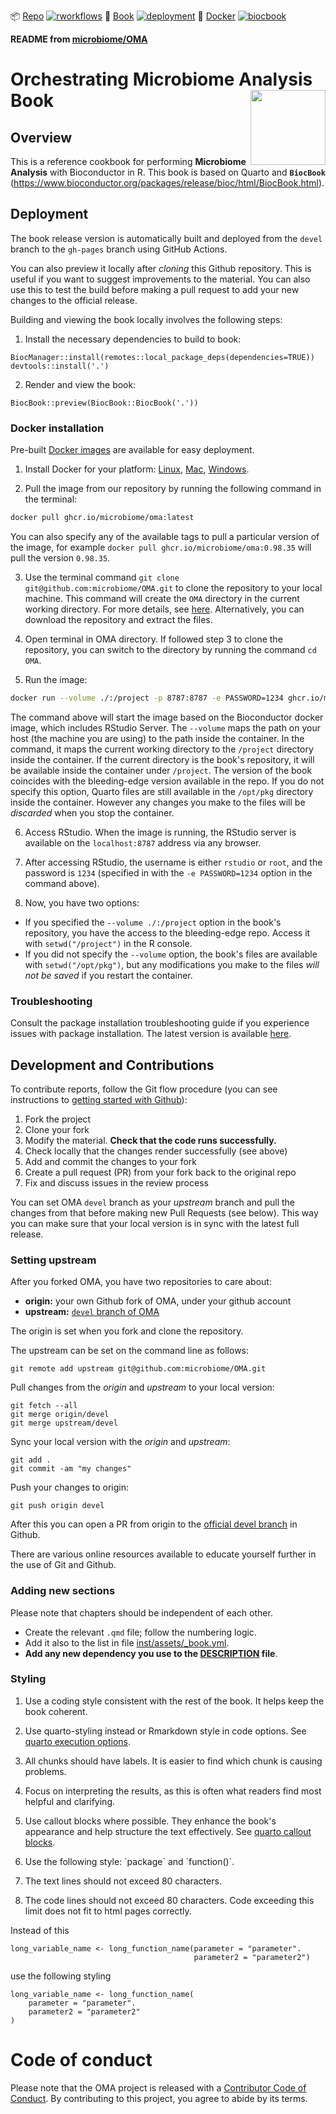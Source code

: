 <!-- badges: start -->
📦 [Repo](https://github.com/microbiome/OMA) [![rworkflows](https://img.shields.io/github/actions/workflow/status/microbiome/OMA/rworkflows.yml?label=Package%20check)](https://github.com/microbiome/OMA/actions/workflows/rworkflows.yml)
📖 [Book](https://microbiome.github.io/OMA/) [![deployment](https://img.shields.io/github/actions/workflow/status/microbiome/OMA/pages/pages-build-deployment?label=Book%20deployment)](https://github.com/microbiome/OMA/actions/workflows/pages/pages-build-deployment)
🐳 [Docker](https://github.com/microbiome/OMA/pkgs/container/OMA) [![biocbook](https://img.shields.io/github/actions/workflow/status/microbiome/OMA/biocbook.yml?label=Docker%20image)](https://github.com/microbiome/OMA/actions/workflows/biocbook.yml)
<!-- badges: end -->

**README from [microbiome/OMA](https://github.com/microbiome/OMA)**

# Orchestrating Microbiome Analysis Book <img src="inst/assets/mia_logo.png" align="right" width="120" />

## Overview

This is a reference cookbook for performing **Microbiome Analysis** with
Bioconductor in R. This book is based on Quarto and **`BiocBook`**
(<https://www.bioconductor.org/packages/release/bioc/html/BiocBook.html>).

## Deployment

The book release version is automatically built and deployed from the 
`devel` branch to the `gh-pages` branch using GitHub Actions.

You can also preview it locally after _cloning_ this Github
repository. This is useful if you want to suggest
improvements to the material. You can also use this to test the build
before making a pull request to add your new changes to the official
release.

Building and viewing the book locally involves the following steps:

1. Install the necessary dependencies to build to book:

```
BiocManager::install(remotes::local_package_deps(dependencies=TRUE))
devtools::install('.')
```

2. Render and view the book:

```
BiocBook::preview(BiocBook::BiocBook('.'))
```

### Docker installation

Pre-built [Docker images](https://github.com/microbiome/OMA/pkgs/container/oma)
are available for easy deployment.

1. Install Docker for your platform: [Linux](https://docs.docker.com/engine/install/),
[Mac](https://docs.docker.com/desktop/setup/install/mac-install/),
[Windows](https://docs.docker.com/desktop/setup/install/windows-install/).

2. Pull the image from our repository by running the following command in the
terminal:

```sh
docker pull ghcr.io/microbiome/oma:latest
```

You can also specify any of the available tags to pull a particular version of
the image, for example `docker pull ghcr.io/microbiome/oma:0.98.35` will pull
the version `0.98.35`.

3. Use the terminal command `git clone git@github.com:microbiome/OMA.git`
to clone the repository to your local machine. This command will create
the `OMA` directory in the current working directory. For more details, see
[here](https://git-scm.com/docs/git-clone). Alternatively, you can download the
repository and extract the files.

4. Open terminal in OMA directory. If followed step 3 to clone the repository,
you can switch to the directory by running the command `cd OMA`.

5. Run the image:

```sh
docker run --volume ./:/project -p 8787:8787 -e PASSWORD=1234 ghcr.io/microbiome/oma
```

The command above will start the image based on the Bioconductor docker image,
which includes RStudio Server. The `--volume` maps the path on your host (the
machine you are using) to the path inside the container. In the command, it maps
the current working directory to the `/project` directory inside the container.
If the current directory is the book's repository, it will be available inside
the container under `/project`. The version of the book
coincides with the bleeding-edge version available in the repo. If you do not
specify this option, Quarto files are still available in the `/opt/pkg`
directory inside the container. However any changes you make to the files will be
_discarded_ when you stop the container.

6. Access RStudio. When the image is running, the RStudio server is available on
the `localhost:8787` address via any browser.

7. After accessing RStudio, the username is either `rstudio` or `root`, and the
password is `1234` (specified in with the `-e PASSWORD=1234` option in the
command above).

8. Now, you have two options:

- If you specified the `--volume ./:/project` option in the book's repository,
you have the access to the bleeding-edge repo. Access it with `setwd("/project")`
in the R console.
- If you did not specify the `--volume` option, the book's files are available
with `setwd("/opt/pkg")`, but any modifications
you make to the files _will not be saved_ if you restart the container.

### Troubleshooting

Consult the package installation troubleshooting guide if you experience issues
with package installation.
The latest version is available
[here](https://github.com/microbiome/OMA/blob/devel/PackageInstallations_Troubleshoots.qmd).

## Development and Contributions

To contribute reports, follow the Git flow procedure (you can see instructions
to [getting started with Github](https://docs.github.com/en/get-started)):

1. Fork the project
2. Clone your fork
3. Modify the material. **Check that the code runs successfully.**
4. Check locally that the changes render successfully (see above)
5. Add and commit the changes to your fork
6. Create a pull request (PR) from your fork back to the original repo
7. Fix and discuss issues in the review process

You can set OMA `devel` branch as your _upstream_ branch and pull the
changes from that before making new Pull Requests (see below). This way you can
make sure that your local version is in sync with the latest full
release.

### Setting upstream

After you forked OMA, you have two repositories to care about:

- **origin:** your own Github fork of OMA, under your github account
- **upstream:** [`devel` branch of OMA](https://github.com/microbiome/OMA/)

The origin is set when you fork and clone the repository.

The upstream can be set on the command line as follows:

```
git remote add upstream git@github.com:microbiome/OMA.git
```

Pull changes from the _origin_ and _upstream_ to your local version:

```
git fetch --all
git merge origin/devel
git merge upstream/devel
```

Sync your local version with the _origin_ and _upstream_:

```
git add .
git commit -am "my changes"
```

Push your changes to origin:

```
git push origin devel
```

After this you can open a PR from origin to the [official devel branch](https://github.com/microbiome/OMA/) in Github.

There are various online resources available to educate yourself further in the use of Git and Github.

### Adding new sections

Please note that chapters should be independent of each other.

- Create the relevant `.qmd` file; follow the numbering logic.
- Add it also to the list in file [inst/assets/_book.yml](inst/assets/_book.yml).
- **Add any new dependency you use to the [DESCRIPTION](DESCRIPTION) file**.

### Styling

1. Use a coding style consistent with the rest of the book. It helps keep the book coherent.

2. Use quarto-styling instead or Rmarkdown style in code options. See
[quarto execution options](https://quarto.org/docs/computations/execution-options.html).

3. All chunks should have labels. It is easier to find which chunk
is causing problems.

4. Focus on interpreting the results, as this is often what readers find most
helpful and clarifying.

5. Use callout blocks where possible. They enhance the book's appearance and
help structure the text effectively. See
[quarto callout blocks](https://quarto.org/docs/authoring/callouts.html).

6. Use the following style: \`package\` and \`function()\`.

7. The text lines should not exceed 80 characters.

8. The code lines should not exceed 80 characters. Code exceeding this limit
does not fit to html pages correctly.

Instead of this

```
long_variable_name <- long_function_name(parameter = "parameter".
                                         parameter2 = "parameter2")
```

use the following styling

```
long_variable_name <- long_function_name(
    parameter = "parameter".
    parameter2 = "parameter2"
)
```

# Code of conduct

Please note that the OMA project is released with a
[Contributor Code of Conduct](https://contributor-covenant.org/version/2/0/CODE_OF_CONDUCT.html).
By contributing to this project, you agree to abide by its terms.

